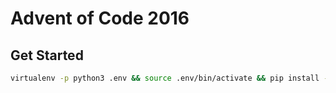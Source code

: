 # Advent of Code 2016

## Get Started

```bash
virtualenv -p python3 .env && source .env/bin/activate && pip install -r requirements.txt
```
